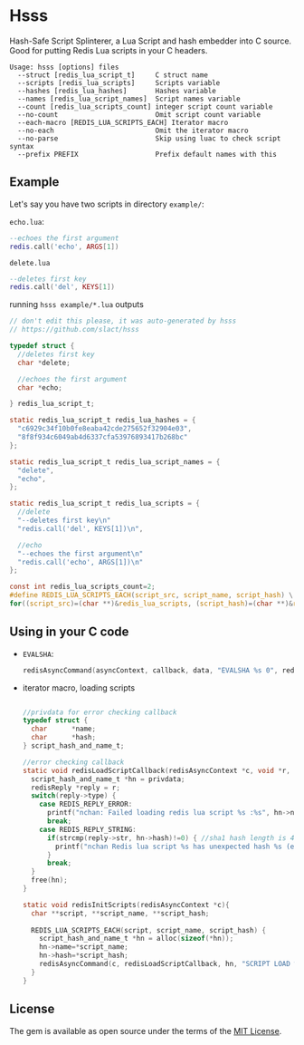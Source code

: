 # Hsss

Hash-Safe Script Splinterer, a Lua Script and hash embedder into C source. 
Good for putting Redis Lua scripts in your C headers.
```
Usage: hsss [options] files
  --struct [redis_lua_script_t]     C struct name
  --scripts [redis_lua_scripts]     Scripts variable
  --hashes [redis_lua_hashes]       Hashes variable
  --names [redis_lua_script_names]  Script names variable
  --count [redis_lua_scripts_count] integer script count variable
  --no-count                        Omit script count variable
  --each-macro [REDIS_LUA_SCRIPTS_EACH] Iterator macro
  --no-each                         Omit the iterator macro
  --no-parse                        Skip using luac to check script syntax
  --prefix PREFIX                   Prefix default names with this
```

## Example

Let's say you have two scripts in directory `example/`:

`echo.lua`:
```lua
--echoes the first argument
redis.call('echo', ARGS[1])

```

`delete.lua`
```lua
--deletes first key
redis.call('del', KEYS[1])

```

running `hsss example/*.lua` outputs
```c
// don't edit this please, it was auto-generated by hsss
// https://github.com/slact/hsss

typedef struct {
  //deletes first key
  char *delete;

  //echoes the first argument
  char *echo;

} redis_lua_script_t;

static redis_lua_script_t redis_lua_hashes = {
  "c6929c34f10b0fe8eaba42cde275652f32904e03",
  "8f8f934c6049ab4d6337cfa53976893417b268bc"
};

static redis_lua_script_t redis_lua_script_names = {
  "delete",
  "echo",
};

static redis_lua_script_t redis_lua_scripts = {
  //delete
  "--deletes first key\n"
  "redis.call('del', KEYS[1])\n",

  //echo
  "--echoes the first argument\n"
  "redis.call('echo', ARGS[1])\n"
};

const int redis_lua_scripts_count=2;
#define REDIS_LUA_SCRIPTS_EACH(script_src, script_name, script_hash) \
for((script_src)=(char **)&redis_lua_scripts, (script_hash)=(char **)&redis_lua_hashes, (script_name)=(char **)&redis_lua_script_names; (script_src) < (char **)(&redis_lua_scripts + 1); (script_src)++, (script_hash)++, (script_name)++)
```

## Using in your C code

- `EVALSHA`:  
  ```c
  redisAsyncCommand(asyncContext, callback, data, "EVALSHA %s 0", redis_lua_hashes.script_name);
  ```
  
- iterator macro, loading scripts  
  ```c
  
  //privdata for error checking callback
  typedef struct {
    char      *name;
    char      *hash;
  } script_hash_and_name_t;
  
  //error checking callback
  static void redisLoadScriptCallback(redisAsyncContext *c, void *r, void *privdata) {
    script_hash_and_name_t *hn = privdata;
    redisReply *reply = r;
    switch(reply->type) {
      case REDIS_REPLY_ERROR:
        printf("nchan: Failed loading redis lua script %s :%s", hn->name, reply->str);
        break;
      case REDIS_REPLY_STRING:
        if(strcmp(reply->str, hn->hash)!=0) { //sha1 hash length is 40 chars
          printf("nchan Redis lua script %s has unexpected hash %s (expected %s)", hn->name, reply->str, hn->hash);
        }
        break;
    }
    free(hn);
  }
  
  static void redisInitScripts(redisAsyncContext *c){
    char **script, **script_name, **script_hash;
    
    REDIS_LUA_SCRIPTS_EACH(script, script_name, script_hash) {
      script_hash_and_name_t *hn = alloc(sizeof(*hn));
      hn->name=*script_name;
      hn->hash=*script_hash;
      redisAsyncCommand(c, redisLoadScriptCallback, hn, "SCRIPT LOAD %s", *script);
    }
  }
  ```
  
## License

The gem is available as open source under the terms of the [MIT License](http://opensource.org/licenses/MIT).

